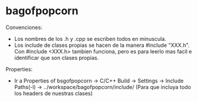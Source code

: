 # bagofpopcorn

Convenciones:

- Los nombres de los .h y .cpp se escriben todos en minuscula.
- Los include de clases propias se hacen de la manera #include "XXX.h".
Con #include <XXX.h> tambien funciona, pero es para leerlo mas facil e identificar que son clases propias.

Properties:

- Ir a Properties of bsgofpopcorn -> C/C++ Build -> Settings -> Include Paths(-l) -> ../workspace/bagofpopcorn/include/
(Para que incluya todo los headers de nuestras clases)
